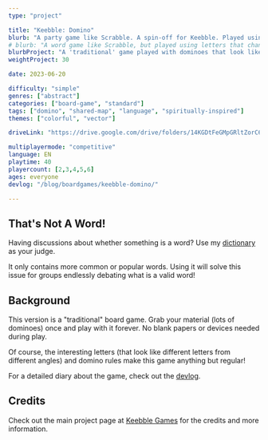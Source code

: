```yaml
---
type: "project"

title: "Keebble: Domino"
blurb: "A party game like Scrabble. A spin-off for Keebble. Played using dominoes and a special font where each letter is ... multiple letters."
# blurb: "A word game like Scrabble, but played using letters that change when viewed from different directions. A domino-based entry in the [Keebble Games](/keebble-games/)"
blurbProject: "A 'traditional' game played with dominoes that look like different letters from different sides. Print and cut once, play however often you want."
weightProject: 30

date: 2023-06-20

difficulty: "simple"
genres: ["abstract"]
categories: ["board-game", "standard"]
tags: ["domino", "shared-map", "language", "spiritually-inspired"]
themes: ["colorful", "vector"]

driveLink: "https://drive.google.com/drive/folders/14KGDtFeGMpGRltZorC6shHr3pYXGk5MQ"

multiplayermode: "competitive"
language: EN
playtime: 40
playercount: [2,3,4,5,6]
ages: everyone
devlog: "/blog/boardgames/keebble-domino/"

---
```


## That's Not A Word!

Having discussions about whether something is a word? Use my [dictionary](/tools/use/dictionary) as your judge.

It only contains more common or popular words. Using it will solve this issue for groups endlessly debating what is a valid word!

## Background

This version is a "traditional" board game. Grab your material (lots of dominoes) once and play with it forever. No blank papers or devices needed during play.

Of course, the interesting letters (that look like different letters from different angles) and domino rules make this game anything but regular!

For a detailed diary about the game, check out the [devlog](/blog/boardgames/keebble-domino).

## Credits

Check out the main project page at [Keebble Games](/keebble-games/) for the credits and more information.

